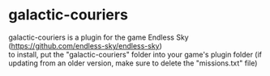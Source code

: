 # galactic-couriers
galactic-couriers is a plugin for the game Endless Sky  
(https://github.com/endless-sky/endless-sky)  
to install, put the "galactic-couriers" folder into your game's plugin folder
(if updating from an older version, make sure to delete the "missions.txt" file)
